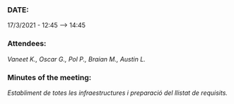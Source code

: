### DATE:
17/3/2021 - 12:45 --> 14:45
### Attendees:
_Vaneet K., Oscar G., Pol P., Braian M., Austin L._
### Minutes of the meeting:
_Establiment de totes les infraestructures i preparació del llistat de requisits._
